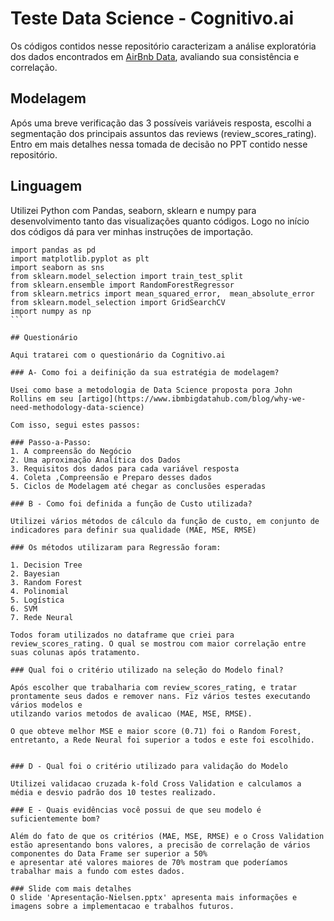 # Teste Data Science - Cognitivo.ai

Os códigos contidos nesse repositório caracterizam a análise exploratória dos dados encontrados em [AirBnb Data](http://insideairbnb.com/get-the-data.html), 
avaliando sua consistência e correlação.

## Modelagem

Após uma breve verificação das 3 possíveis variáveis resposta, escolhi a segmentação dos principais assuntos das reviews (review_scores_rating).
Entro em mais detalhes nessa tomada de decisão no PPT contido nesse repositório.

## Linguagem

Utilizei Python com Pandas, seaborn, sklearn e numpy para desenvolvimento tanto das visualizações quanto códigos. 
Logo no início dos códigos dá para ver minhas instruções de importação.

````
import pandas as pd
import matplotlib.pyplot as plt
import seaborn as sns
from sklearn.model_selection import train_test_split
from sklearn.ensemble import RandomForestRegressor
from sklearn.metrics import mean_squared_error,  mean_absolute_error
from sklearn.model_selection import GridSearchCV
import numpy as np
```

## Questionário

Aqui tratarei com o questionário da Cognitivo.ai

### A- Como foi a deifinição da sua estratégia de modelagem?

Usei como base a metodologia de Data Science proposta pora John Rollins em seu [artigo](https://www.ibmbigdatahub.com/blog/why-we-need-methodology-data-science)

Com isso, segui estes passos:

### Passo-a-Passo:
1. A compreensão do Negócio
2. Uma aproximação Analítica dos Dados
3. Requisitos dos dados para cada variável resposta
4. Coleta ,Compreensão e Preparo desses dados
5. Ciclos de Modelagem até chegar as conclusões esperadas

### B - Como foi definida a função de Custo utilizada?

Utilizei vários métodos de cálculo da função de custo, em conjunto de indicadores para definir sua qualidade (MAE, MSE, RMSE)

### Os métodos utilizaram para Regressão foram:

1. Decision Tree
2. Bayesian
3. Random Forest
4. Polinomial
5. Logística
6. SVM
7. Rede Neural

Todos foram utilizados no dataframe que criei para review_scores_rating. O qual se mostrou com maior correlação entre suas colunas após tratamento. 

### Qual foi o critério utilizado na seleção do Modelo final?

Após escolher que trabalharia com review_scores_rating, e tratar prontamente seus dados e remover nans. Fiz vários testes executando vários modelos e
utilzando varios metodos de avalicao (MAE, MSE, RMSE). 

O que obteve melhor MSE e maior score (0.71) foi o Random Forest, entretanto, a Rede Neural foi superior a todos e este foi escolhido.


### D - Qual foi o critério utilizado para validação do Modelo

Utilizei validacao cruzada k-fold Cross Validation e calculamos a média e desvio padrão dos 10 testes realizado.

### E - Quais evidências você possui de que seu modelo é suficientemente bom?

Além do fato de que os critérios (MAE, MSE, RMSE) e o Cross Validation estão apresentando bons valores, a precisão de correlação de vários componentes do Data Frame ser superior a 50% 
e apresentar até valores maiores de 70% mostram que poderíamos trabalhar mais a fundo com estes dados.

### Slide com mais detalhes
O slide 'Apresentação-Nielsen.pptx' apresenta mais informações e imagens sobre a implementacao e trabalhos futuros.






